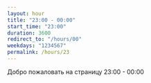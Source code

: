 ```yaml
---
layout: hour
title: "23:00 - 00:00"
start_time: "23:00"
duration: 3600
redirect_to: "/hours/00"
weekdays: "1234567"
permalink: /hours/23
---
```


<!-- Содержимое для отображения в 23:00 - 00:00 -->
<p>Добро пожаловать на страницу 23:00 - 00:00</p>
